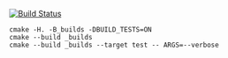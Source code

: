 [![Build Status](https://travis-ci.org/RomanVas30/BSTree.svg?branch=master)](https://travis-ci.org/RomanVas30/BSTree)

```
cmake -H. -B_builds -DBUILD_TESTS=ON
cmake --build _builds
cmake --build _builds --target test -- ARGS=--verbose
```
